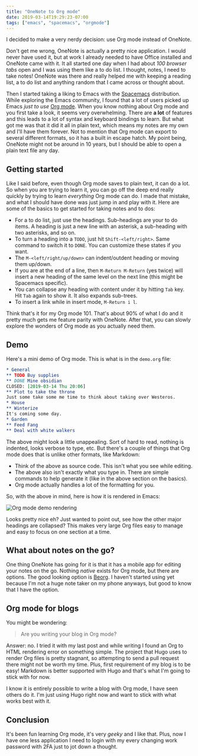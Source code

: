 ```yaml
---
title: "OneNote to Org mode"
date: 2019-03-14T19:29:23-07:00
tags: ["emacs", "spacemacs", "orgmode"]
---
```


I decided to make a very nerdy decision: use Org mode instead of OneNote.

<!--more-->

Don't get me wrong, OneNote is actually a pretty nice application. I would never
have used it, but at work I already needed to have Office installed and OneNote
came with it. It all started one day when I had about _100 browser tabs_ open
and I was using them like a to do list. I thought, notes, I need to take notes!
OneNote was there and really helped me with keeping a reading list, a to do list
and anything random that I came across or thought about.

Then I started taking a liking to Emacs with the
[Spacemacs](http://spacemacs.org) distribution. While exploring the Emacs
community, I found that a lot of users picked up Emacs _just to use_ [Org
mode](https://orgmode.org). When you know nothing about Org mode and you first
take a look, it seems very overwhelming. There are **a lot** of features and
this leads to a lot of syntax and keyboard bindings to learn. But what got me
was that it did it all in plain text, which means my notes are my own and I'll
have them forever. Not to mention that Org mode can export to several different
formats, so it has a built in escape hatch. My point being, OneNote might not be
around in 10 years, but I should be able to open a plain text file any day.

## Getting started

Like I said before, even though Org mode saves to plain text, it can do a lot.
So when you are trying to learn it, you can go off the deep end really quickly
by trying to learn _everything_ Org mode can do. I made that mistake, and what I
should have done was just jump in and play with it. Here are some of the basics
to get started for taking notes and to dos:

* For a to do list, just use the headings. Sub-headings are your to do items. A
  heading is just a new line with an asterisk, a sub-heading with two asterisks,
  and so on.
* To turn a heading into a `TODO`, just hit `Shift-<left/right>`. Same command
  to switch it to `DONE`. You can customize these states if you want.
* The `M-<left/right/up/down>` can indent/outdent heading or moving them
  up/down.
* If you are at the end of a line, then `M-Return M-Return` (yes twice) will
  insert a new heading of the same level on the next line (this might be
  Spacemacs specific).
* You can collapse any heading with content under it by hitting `Tab` key. Hit
  `Tab` again to show it. It also expands sub-trees.
* To insert a link while in insert mode, `M-Return i l`.

Think that's it for my Org mode 101. That's about 90% of what I do and it pretty
much gets me feature parity with OneNote. After that, you can slowly explore the
wonders of Org mode as you actually need them.

## Demo

Here's a mini demo of Org mode.  This is what is in the `demo.org` file:

```org
* General
** TODO Buy supplies
** DONE Mine obsidian
CLOSED: [2019-03-14 Thu 20:06]
** Plot to take the throne
Just some take some me time to think about taking over Westeros.
* House
** Winterize
It's coming some day.
* Garden
** Feed Fang
** Deal with white walkers
```

The above might look a little unappealing. Sort of hard to read, nothing is
indented, looks verbose to type, etc. But there's a couple of things that Org
mode does that is unlike other formats, like Markdown:

* Think of the above as source code. This isn't what you see while editing.
* The above also isn't exactly what you type in. There are simple commands to
  help generate it (like in the above section on the basics).
* Org mode actually handles a lot of the formatting for you.

So, with the above in mind, here is how it is rendered in Emacs:

![Org mode demo rendering](/img/orgmode-demo.png)

Looks pretty nice eh? Just wanted to point out, see how the other major headings
are collapsed? This makes very large Org files easy to manage and easy to focus
on one section at a time.

## What about notes on the go?

One thing OneNote has going for it is that it has a mobile app for editing your
notes on the go. Nothing _native_ exists for Org mode, but there are options.
The good looking option is [Beorg](https://beorgapp.com). I haven't started
using yet because I'm not a huge note taker on my phone anyways, but good to
know that I have the option.

## Org mode for blogs

You might be wondering:

> Are you writing your blog in Org mode?

Answer: no. I tried it with my last post and while writing I found an Org to
HTML rendering error on something simple. The project that Hugo uses to render
Org files is pretty stagnant, so attempting to send a pull request there might
not be worth my time. Plus, first requirement of my blog is to be easy! Markdown
is better supported with Hugo and that's what I'm going to stick with for now.

I know it is entirely possible to write a blog with Org mode, I have seen others
do it. I'm just using Hugo right now and want to stick with what works best with
it.

## Conclusion

It's been fun learning Org mode, it's very _geeky_ and I like that. Plus, now I
have one less application I need to login with my every changing work password
with 2FA just to jot down a thought.
